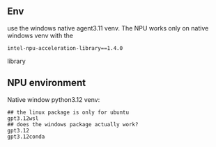 ## Env

use the windows native agent3.11 venv.
The NPU works only on native windows venv with the 
```
intel-npu-acceleration-library==1.4.0
```
library

## NPU environment

Native window python3.12 venv:
```text
## the linux package is only for ubuntu
gpt3.12wsl
## does the windows package actually work?
gpt3.12
gpt3.12conda
```

